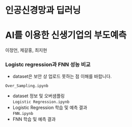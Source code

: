 # 인공신경망과 딥러닝

# AI를 이용한 신생기업의 부도예측
이정언, 제갈홍, 최지현

### Logistc regression과 FNN 성능 비교
+ dataset은 보안 상 업로드 못하는 점 이해를 바랍니다.

`Over_Sampling.ipynb`
+ dataset 정보 및 오버샘플링  
`Logistic Regression.ipynb`
+ Logistic Regression 학습 및 예측 결과  
`FNN.ipynb`
+ FNN 학습 및 예측 결과  
